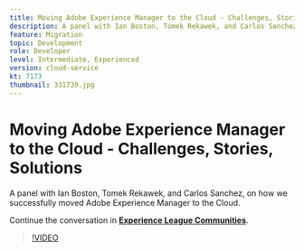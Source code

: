 ```yaml
---
title: Moving Adobe Experience Manager to the Cloud - Challenges, Stories, Solutions
description: A panel with Ian Boston, Tomek Rekawek, and Carlos Sanchez, on how we successfully moved Adobe Experience Manager to the Cloud.
feature: Migration
topic: Development
role: Developer
level: Intermediate, Experienced
version: cloud-service
kt: 7173
thumbnail: 331739.jpg
---
```


# Moving Adobe Experience Manager to the Cloud - Challenges, Stories, Solutions 

A panel with Ian Boston, Tomek Rekawek, and Carlos Sanchez, on how we successfully moved Adobe Experience Manager to the Cloud.

Continue the conversation in **[Experience League Communities](http://adobe.ly/36Yd3v6)**.

>[!VIDEO](https://video.tv.adobe.com/v/331739/?quality=12&learn=on&hidetitle=true)
